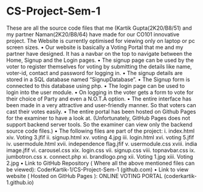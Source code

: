 # CS-Project-Sem-1
These are all the source code files that me (Kartik Gupta(2K20/B8/51) and my partner Naman(2K20/B8/64) have made for our CO101 innovative project.
The Website is currently optimised for viewing only on laptop or pc screen sizes.
• Our website is basically a Voting Portal that me and my partner have 
designed. It has a navbar on the top to navigate between the Home, 
Signup and the Login pages.
• The signup page can be used by the voter to register themselves for voting 
by submitting the details like name, voter-id, contact and password for 
logging in.
• The signup details are stored in a SQL database named “SignupDatabase”.
• The Signup form is connected to this database using php.
• The login page can be used to login into the user module.
• On logging in the voter gets a form to vote for their choice of Party and 
even a N.O.T.A option.
• The entire interface has been made in a very attractive and user-friendly 
manner. So that voters can cast their votes easily.
• The entire portal has been hosted on Github Pages for the examiner to 
have a look at. (Unfortunately, GitHub Pages does not support backend 
server tools. So the examiner can view only the backend source code files.) 
• The following files are part of the project:
i. index.html xiv. Voting 3.jfif
ii. signup.html xv. voting 4.jpg
iii. login.html xvi. voting 5.jfif
iv. usermodule.html xvii. independence flag.jfif
v. usermodule.css xviii. india image.jfif
vi. carousel.css xix. login.css
vii. signup.css
viii. topnavbar.css
ix. jumbotron.css
x. connect.php
xi. brandlogo.png
xii. Voting 1.jpg
xiii. Voting 2.jpg
• Link to GitHub Repository ( Where all the above mentioned files can be 
viewed):
 CoderKartik-1/CS-Project-Sem-1 (github.com)
• Link to view website ( Hosted on GitHub Pages ):
 ONLINE VOTING PORTAL (coderkartik-1.github.io)
